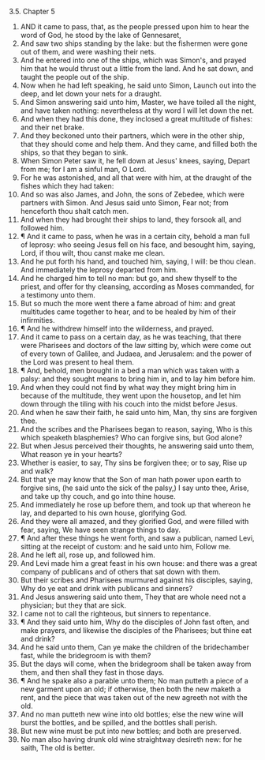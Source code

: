 3.5. Chapter 5
1. AND it came to pass, that, as the people pressed upon him to hear the word of God, he stood by the lake of Gennesaret,
2. And saw two ships standing by the lake: but the fishermen were gone out of them, and were washing their nets.
3. And he entered into one of the ships, which was Simon's, and prayed him that he would thrust out a little from the land. And he sat down, and taught the people out of the ship.
4. Now when he had left speaking, he said unto Simon, Launch out into the deep, and let down your nets for a draught.
5. And Simon answering said unto him, Master, we have toiled all the night, and have taken nothing: nevertheless at thy word I will let down the net.
6. And when they had this done, they inclosed a great multitude of fishes: and their net brake.
7. And they beckoned unto their partners, which were in the other ship, that they should come and help them. And they came, and filled both the ships, so that they began to sink.
8. When Simon Peter saw it, he fell down at Jesus' knees, saying, Depart from me; for I am a sinful man, O Lord.
9. For he was astonished, and all that were with him, at the draught of the fishes which they had taken:
10. And so was also James, and John, the sons of Zebedee, which were partners with Simon. And Jesus said unto Simon, Fear not; from henceforth thou shalt catch men.
11. And when they had brought their ships to land, they forsook all, and followed him.
12. ¶ And it came to pass, when he was in a certain city, behold a man full of leprosy: who seeing Jesus fell on his face, and besought him, saying, Lord, if thou wilt, thou canst make me clean.
13. And he put forth his hand, and touched him, saying, I will: be thou clean. And immediately the leprosy departed from him.
14. And he charged him to tell no man: but go, and shew thyself to the priest, and offer for thy cleansing, according as Moses commanded, for a testimony unto them.
15. But so much the more went there a fame abroad of him: and great multitudes came together to hear, and to be healed by him of their infirmities.
16. ¶ And he withdrew himself into the wilderness, and prayed.
17. And it came to pass on a certain day, as he was teaching, that there were Pharisees and doctors of the law sitting by, which were come out of every town of Galilee, and Judaea, and Jerusalem: and the power of the Lord was present to heal them.
18. ¶ And, behold, men brought in a bed a man which was taken with a palsy: and they sought means to bring him in, and to lay him before him.
19. And when they could not find by what way they might bring him in because of the multitude, they went upon the housetop, and let him down through the tiling with his couch into the midst before Jesus.
20. And when he saw their faith, he said unto him, Man, thy sins are forgiven thee.
21. And the scribes and the Pharisees began to reason, saying, Who is this which speaketh blasphemies? Who can forgive sins, but God alone?
22. But when Jesus perceived their thoughts, he answering said unto them, What reason ye in your hearts?
23. Whether is easier, to say, Thy sins be forgiven thee; or to say, Rise up and walk?
24. But that ye may know that the Son of man hath power upon earth to forgive sins, (he said unto the sick of the palsy,) I say unto thee, Arise, and take up thy couch, and go into thine house.
25. And immediately he rose up before them, and took up that whereon he lay, and departed to his own house, glorifying God.
26. And they were all amazed, and they glorified God, and were filled with fear, saying, We have seen strange things to day.
27. ¶ And after these things he went forth, and saw a publican, named Levi, sitting at the receipt of custom: and he said unto him, Follow me.
28. And he left all, rose up, and followed him.
29. And Levi made him a great feast in his own house: and there was a great company of publicans and of others that sat down with them.
30. But their scribes and Pharisees murmured against his disciples, saying, Why do ye eat and drink with publicans and sinners?
31. And Jesus answering said unto them, They that are whole need not a physician; but they that are sick.
32. I came not to call the righteous, but sinners to repentance.
33. ¶ And they said unto him, Why do the disciples of John fast often, and make prayers, and likewise the disciples of the Pharisees; but thine eat and drink?
34. And he said unto them, Can ye make the children of the bridechamber fast, while the bridegroom is with them?
35. But the days will come, when the bridegroom shall be taken away from them, and then shall they fast in those days.
36. ¶ And he spake also a parable unto them; No man putteth a piece of a new garment upon an old; if otherwise, then both the new maketh a rent, and the piece that was taken out of the new agreeth not with the old.
37. And no man putteth new wine into old bottles; else the new wine will burst the bottles, and be spilled, and the bottles shall perish.
38. But new wine must be put into new bottles; and both are preserved.
39. No man also having drunk old wine straightway desireth new: for he saith, The old is better.

